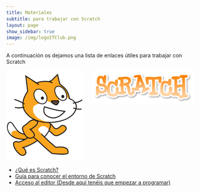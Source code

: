 ```yaml
---
title: Materiales
subtitle: para trabajar con Scratch
layout: page
show_sidebar: true
image: /img/logoITClub.png
---
```


A continuación os dejamos una lista de enlaces útiles para trabajar con Scratch

<div class="columns">
    <div class="column">
        <img src="/img/ScratchCat.png"></img>
    </div>
    <div class="column">
        <img src="/img/ScratchLogo.png"></img>
    </div>
</div>

- <a href="https://scratch.mit.edu/parents/" target="_blank">¿Qué es Scratch?</a>
- <a href="/docs/workshops/1911/Guía-para-conocer-sobre-el-entorno-de-Scratch-3.pdf" target="_blank">Guía para conocer el entorno de Scratch</a>
- <a href="https://scratch.mit.edu/projects/editor/" target="_blank">Acceso al editor (Desde aquí tenéis que empezar a programar)</a>